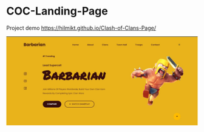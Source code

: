# COC-Landing-Page

Project demo https://hilmikt.github.io/Clash-of-Clans-Page/

<img src="assets/images/demo.jpg">